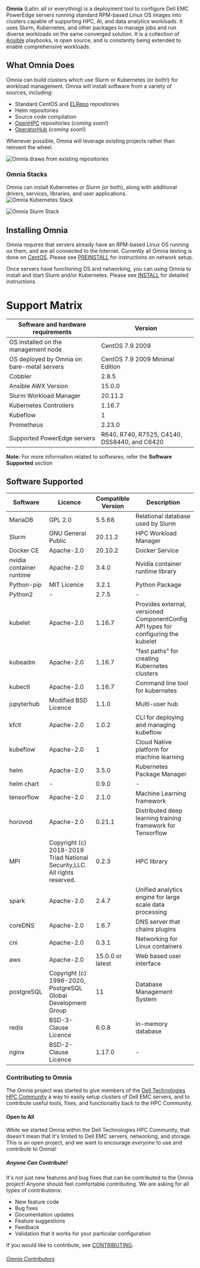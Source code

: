 **Omnia** (Latin: all or everything) is a deployment tool to configure Dell EMC PowerEdge servers running standard RPM-based Linux OS images into clusters capable of supporting HPC, AI, and data analytics workloads. It uses Slurm, Kubernetes, and other packages to manage jobs and run diverse workloads on the same converged solution. It is a collection of [Ansible](https://ansible.org) playbooks, is open source, and is constantly being extended to enable comprehensive workloads.

## What Omnia Does
Omnia can build clusters which use Slurm or Kubernetes (or both!) for workload management. Omnia will install software from a variety of sources, including:
- Standard CentOS and [ELRepo](http://elrepo.org) repositories
- Helm repositories
- Source code compilation
- [OpenHPC](https://openhpc.community) repositories (_coming soon!_)
- [OperatorHub](https://operatorhub.io) (_coming soon!_)

Whenever possible, Omnia will leverage existing projects rather than reinvent the wheel.

![Omnia draws from existing repositories](images/omnia-overview.png)

### Omnia Stacks
Omnia can install Kubernetes or Slurm (or both), along with additional drivers, services, libraries, and user applications.
![Omnia Kubernetes Stack](images/omnia-k8s.png)

![Omnia Slurm Stack](images/omnia-slurm.png) 

## Installing Omnia
Omnia requires that servers already have an RPM-based Linux OS running on them, and are all connected to the Internet. Currently all Omnia testing is done on [CentOS](https://centos.org). Please see [PREINSTALL](PREINSTALL.md) for instructions on network setup.

Once servers have functioning OS and networking, you can using Omnia to install and start Slurm and/or Kubernetes. Please see [INSTALL](INSTALL_OMNIA.md) for detailed instructions.

# Support Matrix

Software and hardware requirements  |   Version
----------------------------------  |   -------
OS installed on the management node  |  CentOS 7.9 2009
OS deployed by Omnia on bare-metal servers | CentOS 7.9 2009 Minimal Edition
Cobbler  |  2.8.5
Ansible AWX Version  |  15.0.0
Slurm Workload Manager  |  20.11.2
Kubernetes Controllers  |  1.16.7
Kubeflow  |  1
Prometheus  |  2.23.0
Supported PowerEdge servers  |  R640, R740, R7525, C4140, DSS8440, and C6420

__Note:__ For more information related to softwares, refer the __Software Supported__ section

## Software Supported
Software	|	Licence	|	Compatible Version	|	Description
-----------	|	-------	|	----------------	|	-----------------
MariaDB	|	GPL 2.0	|	5.5.68	|	Relational database used by Slurm
Slurm	|	GNU General Public	|	20.11.2	|	HPC Workload Manager
Docker CE	|	Apache-2.0	|	20.10.2	|	Docker Service
nvidia container runtime	|	Apache-2.0	|	3.4.0	|	Nvidia container runtime library
Python-pip	|	MIT Licence	|	3.2.1	|	Python Package
Python2	|	-	|	2.7.5	|	-
kubelet	|	Apache-2.0	|	1.16.7	|	Provides external, versioned ComponentConfig API types for configuring the kubelet
kubeadm	|	Apache-2.0	|	1.16.7	|	"fast paths" for creating Kubernetes clusters
kubectl	|	Apache-2.0	|	1.16.7	|	Command line tool for kubernetes
jupyterhub	|	Modified BSD Licence	|	1.1.0	|	Multi-user hub
kfctl	|	Apache-2.0	|	1.0.2	|	CLI for deploying and managing kubeflow
kubeflow	|	Apache-2.0	|	1	|	Cloud Native platform for machine learning
helm	|	Apache-2.0	|	3.5.0	|	Kubernetes Package Manager
helm chart	|	-	|	0.9.0	|	-
tensorflow	|	Apache-2.0	|	2.1.0	|	Machine Learning framework
horovod	|	Apache-2.0	|	0.21.1	|	Distributed deep learning training framework for Tensorflow
MPI	|	Copyright (c) 2018-2019 Triad National Security,LLC. All rights reserved.	|	0.2.3	|	HPC library
spark	|	Apache-2.0	|	2.4.7	|	Unified analytics engine for large scale data processing
coreDNS	|	Apache-2.0	|	1.6.7	|	DNS server that chains plugins
cni	|	Apache-2.0	|	0.3.1	|	Networking for Linux containers
awx	|	Apache-2.0	|	15.0.0 or latest	|	Web based user interface
postgreSQL	|	Copyright (c) 1996-2020, PostgreSQL Global Development Group	|	11	|	Database Management System
redis	|	BSD-3-Clause Licence	|	6.0.8	|	in-memory database
nginx	|	BSD-2-Clause Licence	|	1.17.0	|	-

### Contributing to Omnia
The Omnia project was started to give members of the [Dell Technologies HPC Community](https://dellhpc.org) a way to easily setup clusters of Dell EMC servers, and to contribute useful tools, fixes, and functionality back to the HPC Community.

#### Open to All
While we started Omnia within the Dell Technologies HPC Community, that doesn't mean that it's limited to Dell EMC servers, networking, and storage. This is an open project, and we want to encourage *everyone* to use and contribute to Omnia!

##### Anyone Can Contribute!
It's not just new features and bug fixes that can be contributed to the Omnia project! Anyone should feel comfortable contributing. We are asking for all types of contributions:
* New feature code
* Bug fixes
* Documentation updates
* Feature suggestions
* Feedback
* Validation that it works for your particular configuration

If you would like to contribute, see [CONTRIBUTING](https://github.com/dellhpc/omnia/blob/devel/CONTRIBUTING.md).

###### [Omnia Contributors](CONTRIBUTORS.md)
